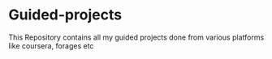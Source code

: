 # Guided-projects

This Repository contains all my guided projects done from various platforms like coursera, forages etc
